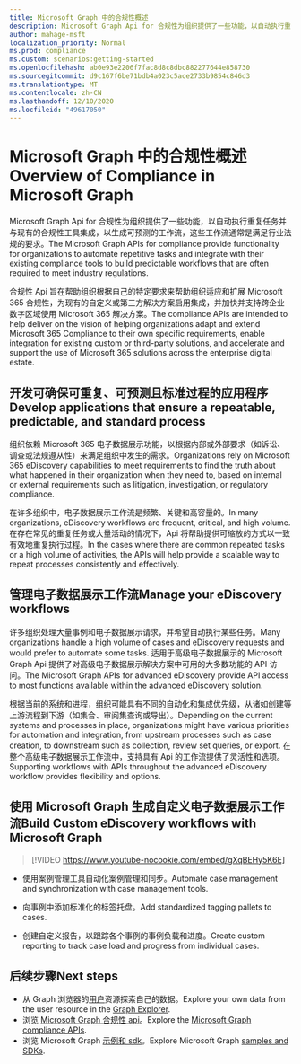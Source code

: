```yaml
---
title: Microsoft Graph 中的合规性概述
description: Microsoft Graph Api for 合规性为组织提供了一些功能，以自动执行重复任务并与现有的合规性工具集成，以生成可预测的工作流，这些工作流通常是满足行业法规的要求。
author: mahage-msft
localization_priority: Normal
ms.prod: compliance
ms.custom: scenarios:getting-started
ms.openlocfilehash: ab0e93e2206f7fac8d8c8dbc882277644e858730
ms.sourcegitcommit: d9c167f6be71bdb4a023c5ace2733b9854c846d3
ms.translationtype: MT
ms.contentlocale: zh-CN
ms.lasthandoff: 12/10/2020
ms.locfileid: "49617050"
---
```

# <a name="overview-of-compliance-in-microsoft-graph"></a><span data-ttu-id="44131-103">Microsoft Graph 中的合规性概述</span><span class="sxs-lookup"><span data-stu-id="44131-103">Overview of Compliance in Microsoft Graph</span></span>

<span data-ttu-id="44131-104">Microsoft Graph Api for 合规性为组织提供了一些功能，以自动执行重复任务并与现有的合规性工具集成，以生成可预测的工作流，这些工作流通常是满足行业法规的要求。</span><span class="sxs-lookup"><span data-stu-id="44131-104">The Microsoft Graph APIs for compliance provide functionality for organizations to automate repetitive tasks and integrate with their existing compliance tools to build predictable workflows that are often required to meet industry regulations.</span></span>

<span data-ttu-id="44131-105">合规性 Api 旨在帮助组织根据自己的特定要求来帮助组织适应和扩展 Microsoft 365 合规性，为现有的自定义或第三方解决方案启用集成，并加快并支持跨企业数字区域使用 Microsoft 365 解决方案。</span><span class="sxs-lookup"><span data-stu-id="44131-105">The compliance APIs are intended to help deliver on the vision of helping organizations adapt and extend Microsoft 365 Compliance to their own specific requirements, enable integration for existing custom or third-party solutions, and accelerate and support the use of Microsoft 365 solutions across the enterprise digital estate.</span></span>

## <a name="develop-applications-that-ensure-a-repeatable-predictable-and-standard-process"></a><span data-ttu-id="44131-106">开发可确保可重复、可预测且标准过程的应用程序</span><span class="sxs-lookup"><span data-stu-id="44131-106">Develop applications that ensure a repeatable, predictable, and standard process</span></span>

<span data-ttu-id="44131-107">组织依赖 Microsoft 365 电子数据展示功能，以根据内部或外部要求（如诉讼、调查或法规遵从性）来满足组织中发生的需求。</span><span class="sxs-lookup"><span data-stu-id="44131-107">Organizations rely on Microsoft 365 eDiscovery capabilities to meet requirements to find the truth about what happened in their organization when they need to, based on internal or external requirements such as litigation, investigation, or regulatory compliance.</span></span>

<span data-ttu-id="44131-108">在许多组织中，电子数据展示工作流是频繁、关键和高容量的。</span><span class="sxs-lookup"><span data-stu-id="44131-108">In many organizations, eDiscovery workflows are frequent, critical, and high volume.</span></span> <span data-ttu-id="44131-109">在存在常见的重复任务或大量活动的情况下，Api 将帮助提供可缩放的方式以一致有效地重复执行过程。</span><span class="sxs-lookup"><span data-stu-id="44131-109">In the cases where there are common repeated tasks or a high volume of activities, the APIs will help provide a scalable way to repeat processes consistently and effectively.</span></span>

## <a name="manage-your-ediscovery-workflows"></a><span data-ttu-id="44131-110">管理电子数据展示工作流</span><span class="sxs-lookup"><span data-stu-id="44131-110">Manage your eDiscovery workflows</span></span>

<span data-ttu-id="44131-111">许多组织处理大量事例和电子数据展示请求，并希望自动执行某些任务。</span><span class="sxs-lookup"><span data-stu-id="44131-111">Many organizations handle a high volume of cases and eDiscovery requests and would prefer to automate some tasks.</span></span> <span data-ttu-id="44131-112">适用于高级电子数据展示的 Microsoft Graph Api 提供了对高级电子数据展示解决方案中可用的大多数功能的 API 访问。</span><span class="sxs-lookup"><span data-stu-id="44131-112">The  Microsoft Graph APIs for advanced eDiscovery provide API access to most functions available within the advanced eDiscovery solution.</span></span>

<span data-ttu-id="44131-113">根据当前的系统和进程，组织可能具有不同的自动化和集成优先级，从诸如创建等上游流程到下游（如集合、审阅集查询或导出）。</span><span class="sxs-lookup"><span data-stu-id="44131-113">Depending on the current systems and processes in place, organizations might have various priorities for automation and integration, from upstream processes such as case creation, to downstream such as collection, review set queries, or export.</span></span> <span data-ttu-id="44131-114">在整个高级电子数据展示工作流中，支持具有 Api 的工作流提供了灵活性和选项。</span><span class="sxs-lookup"><span data-stu-id="44131-114">Supporting workflows with APIs throughout the advanced eDiscovery workflow provides flexibility and options.</span></span>

## <a name="build-custom-ediscovery-workflows-with-microsoft-graph"></a><span data-ttu-id="44131-115">使用 Microsoft Graph 生成自定义电子数据展示工作流</span><span class="sxs-lookup"><span data-stu-id="44131-115">Build Custom eDiscovery workflows with Microsoft Graph</span></span>

> [!VIDEO https://www.youtube-nocookie.com/embed/gXqBEHy5K6E]

- <span data-ttu-id="44131-116">使用案例管理工具自动化案例管理和同步。</span><span class="sxs-lookup"><span data-stu-id="44131-116">Automate case management and synchronization with case management tools.</span></span>

- <span data-ttu-id="44131-117">向事例中添加标准化的标签托盘。</span><span class="sxs-lookup"><span data-stu-id="44131-117">Add standardized tagging pallets to cases.</span></span>

- <span data-ttu-id="44131-118">创建自定义报告，以跟踪各个事例的事例负载和进度。</span><span class="sxs-lookup"><span data-stu-id="44131-118">Create custom reporting to track case load and progress from individual cases.</span></span>

## <a name="next-steps"></a><span data-ttu-id="44131-119">后续步骤</span><span class="sxs-lookup"><span data-stu-id="44131-119">Next steps</span></span>

- <span data-ttu-id="44131-120">从 Graph 浏览器的[用户](https://developer.microsoft.com/graph/graph-explorer)资源探索自己的数据。</span><span class="sxs-lookup"><span data-stu-id="44131-120">Explore your own data from the user resource in the [Graph Explorer](https://developer.microsoft.com/graph/graph-explorer).</span></span>
- <span data-ttu-id="44131-121">浏览 [Microsoft Graph 合规性 api](/graph/api/resources/complianceapioverview)。</span><span class="sxs-lookup"><span data-stu-id="44131-121">Explore the [Microsoft Graph compliance APIs](/graph/api/resources/complianceapioverview).</span></span>
- <span data-ttu-id="44131-122">浏览 Microsoft Graph [示例和 sdk](https://developer.microsoft.com/graph/gallery/?filterBy=Samples,SDKs)。</span><span class="sxs-lookup"><span data-stu-id="44131-122">Explore Microsoft Graph [samples and SDKs](https://developer.microsoft.com/graph/gallery/?filterBy=Samples,SDKs).</span></span>
